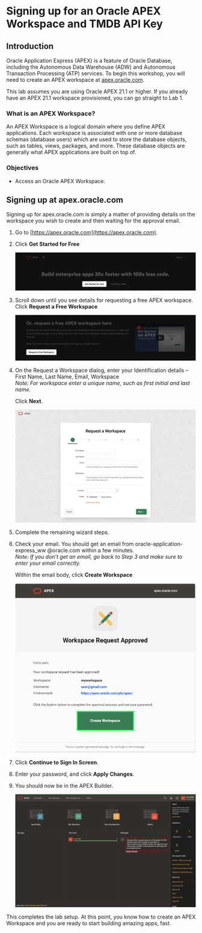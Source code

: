 # Signing up for an Oracle APEX Workspace and TMDB API Key

## Introduction

Oracle Application Express (APEX) is a feature of Oracle Database, including the Autonomous Data Warehouse (ADW) and Autonomous Transaction Processing (ATP) services. To begin this workshop, you will need to create an APEX workspace at [apex.oracle.com](apex.oracle.com).

This lab assumes you are using Oracle APEX 21.1 or higher. If you already have an APEX 21.1 workspace provisioned, you can go straight to Lab 1.

### What is an APEX Workspace?
An APEX Workspace is a logical domain where you define APEX applications. Each workspace is associated with one or more database schemas (database users) which are used to store the database objects, such as tables, views, packages, and more. These database objects are generally what APEX applications are built on top of.

### Objectives
- Access an Oracle APEX Workspace.

## Signing up at apex.oracle.com
Signing up for apex.oracle.com is simply a matter of providing details on the workspace you wish to create and then waiting for the approval email.

1. Go to [https://apex.oracle.com](https://apex.oracle.com).

2. Click **Get Started for Free**

    ![](images/apex-oracle-com-updated.png " ")

3. Scroll down until you see details for requesting a free APEX workspace.  Click **Request a Free Workspace**

    ![](images/get-started-page-updated.png " ")

3. On the Request a Workspace dialog, enter your Identification details – First Name, Last Name, Email, Workspace  
   *Note: For workspace enter a unique name, such as first initial and last name.*

    Click **Next**.

    ![](images/request-workspace-updated.png " ")

3. Complete the remaining wizard steps.

4. Check your email. You should get an email from oracle-application-express_ww @oracle.com within a few minutes.  
   *Note: If you don’t get an email, go back to Step 3 and make sure to enter your email correctly.*

   Within the email body, click **Create Workspace**

   ![](images/create-aoc-workspace.png " ")

3. Click **Continue to Sign In Screen**.
4. Enter your password, and click **Apply Changes**.
5. You should now be in the APEX Builder.

   ![](images/workspace-home.png " ")

This completes the lab setup. At this point, you know how to create an APEX Workspace and you are ready to start building amazing apps, fast.